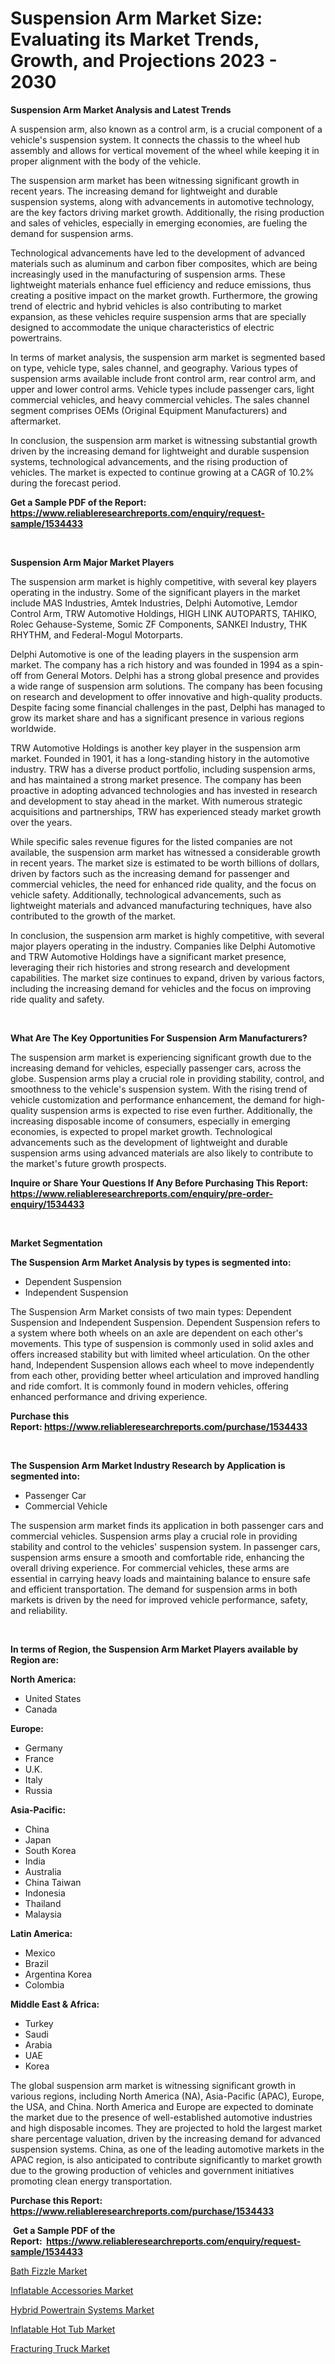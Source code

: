 <p><h1>Suspension Arm Market Size: Evaluating its Market Trends, Growth, and Projections 2023 - 2030</h1></p><p><strong>Suspension Arm Market Analysis and Latest Trends</strong></p>
<p><p>A suspension arm, also known as a control arm, is a crucial component of a vehicle's suspension system. It connects the chassis to the wheel hub assembly and allows for vertical movement of the wheel while keeping it in proper alignment with the body of the vehicle.</p><p>The suspension arm market has been witnessing significant growth in recent years. The increasing demand for lightweight and durable suspension systems, along with advancements in automotive technology, are the key factors driving market growth. Additionally, the rising production and sales of vehicles, especially in emerging economies, are fueling the demand for suspension arms.</p><p>Technological advancements have led to the development of advanced materials such as aluminum and carbon fiber composites, which are being increasingly used in the manufacturing of suspension arms. These lightweight materials enhance fuel efficiency and reduce emissions, thus creating a positive impact on the market growth. Furthermore, the growing trend of electric and hybrid vehicles is also contributing to market expansion, as these vehicles require suspension arms that are specially designed to accommodate the unique characteristics of electric powertrains.</p><p>In terms of market analysis, the suspension arm market is segmented based on type, vehicle type, sales channel, and geography. Various types of suspension arms available include front control arm, rear control arm, and upper and lower control arms. Vehicle types include passenger cars, light commercial vehicles, and heavy commercial vehicles. The sales channel segment comprises OEMs (Original Equipment Manufacturers) and aftermarket.</p><p>In conclusion, the suspension arm market is witnessing substantial growth driven by the increasing demand for lightweight and durable suspension systems, technological advancements, and the rising production of vehicles. The market is expected to continue growing at a CAGR of 10.2% during the forecast period.</p></p>
<p><strong>Get a Sample PDF of the Report:&nbsp; <a href="https://www.reliableresearchreports.com/enquiry/request-sample/1534433">https://www.reliableresearchreports.com/enquiry/request-sample/1534433</a></strong></p>
<p>&nbsp;</p>
<p><strong>Suspension Arm Major Market Players</strong></p>
<p><p>The suspension arm market is highly competitive, with several key players operating in the industry. Some of the significant players in the market include MAS Industries, Amtek Industries, Delphi Automotive, Lemdor Control Arm, TRW Automotive Holdings, HIGH LINK AUTOPARTS, TAHIKO, Rolec Gehause-Systeme, Somic ZF Components, SANKEI Industry, THK RHYTHM, and Federal-Mogul Motorparts.</p><p>Delphi Automotive is one of the leading players in the suspension arm market. The company has a rich history and was founded in 1994 as a spin-off from General Motors. Delphi has a strong global presence and provides a wide range of suspension arm solutions. The company has been focusing on research and development to offer innovative and high-quality products. Despite facing some financial challenges in the past, Delphi has managed to grow its market share and has a significant presence in various regions worldwide.</p><p>TRW Automotive Holdings is another key player in the suspension arm market. Founded in 1901, it has a long-standing history in the automotive industry. TRW has a diverse product portfolio, including suspension arms, and has maintained a strong market presence. The company has been proactive in adopting advanced technologies and has invested in research and development to stay ahead in the market. With numerous strategic acquisitions and partnerships, TRW has experienced steady market growth over the years.</p><p>While specific sales revenue figures for the listed companies are not available, the suspension arm market has witnessed a considerable growth in recent years. The market size is estimated to be worth billions of dollars, driven by factors such as the increasing demand for passenger and commercial vehicles, the need for enhanced ride quality, and the focus on vehicle safety. Additionally, technological advancements, such as lightweight materials and advanced manufacturing techniques, have also contributed to the growth of the market.</p><p>In conclusion, the suspension arm market is highly competitive, with several major players operating in the industry. Companies like Delphi Automotive and TRW Automotive Holdings have a significant market presence, leveraging their rich histories and strong research and development capabilities. The market size continues to expand, driven by various factors, including the increasing demand for vehicles and the focus on improving ride quality and safety.</p></p>
<p>&nbsp;</p>
<p><strong>What Are The Key Opportunities For Suspension Arm Manufacturers?</strong></p>
<p><p>The suspension arm market is experiencing significant growth due to the increasing demand for vehicles, especially passenger cars, across the globe. Suspension arms play a crucial role in providing stability, control, and smoothness to the vehicle's suspension system. With the rising trend of vehicle customization and performance enhancement, the demand for high-quality suspension arms is expected to rise even further. Additionally, the increasing disposable income of consumers, especially in emerging economies, is expected to propel market growth. Technological advancements such as the development of lightweight and durable suspension arms using advanced materials are also likely to contribute to the market's future growth prospects.</p></p>
<p><strong>Inquire or Share Your Questions If Any Before Purchasing This Report: <a href="https://www.reliableresearchreports.com/enquiry/pre-order-enquiry/1534433">https://www.reliableresearchreports.com/enquiry/pre-order-enquiry/1534433</a></strong></p>
<p>&nbsp;</p>
<p><strong>Market Segmentation</strong></p>
<p><strong>The Suspension Arm Market Analysis by types is segmented into:</strong></p>
<p><ul><li>Dependent Suspension</li><li>Independent Suspension</li></ul></p>
<p><p>The Suspension Arm Market consists of two main types: Dependent Suspension and Independent Suspension. Dependent Suspension refers to a system where both wheels on an axle are dependent on each other's movements. This type of suspension is commonly used in solid axles and offers increased stability but with limited wheel articulation. On the other hand, Independent Suspension allows each wheel to move independently from each other, providing better wheel articulation and improved handling and ride comfort. It is commonly found in modern vehicles, offering enhanced performance and driving experience.</p></p>
<p><strong>Purchase this Report:&nbsp;<a href="https://www.reliableresearchreports.com/purchase/1534433">https://www.reliableresearchreports.com/purchase/1534433</a></strong></p>
<p>&nbsp;</p>
<p><strong>The Suspension Arm Market Industry Research by Application is segmented into:</strong></p>
<p><ul><li>Passenger Car</li><li>Commercial Vehicle</li></ul></p>
<p><p>The suspension arm market finds its application in both passenger cars and commercial vehicles. Suspension arms play a crucial role in providing stability and control to the vehicles' suspension system. In passenger cars, suspension arms ensure a smooth and comfortable ride, enhancing the overall driving experience. For commercial vehicles, these arms are essential in carrying heavy loads and maintaining balance to ensure safe and efficient transportation. The demand for suspension arms in both markets is driven by the need for improved vehicle performance, safety, and reliability.</p></p>
<p>&nbsp;</p>
<p><strong>In terms of Region, the Suspension Arm Market Players available by Region are:</strong></p>
<p>
    <p> <strong> North America: </strong>
        <ul>
            <li>United States</li>
            <li>Canada</li>
        </ul>
        </p> 
    <p> <strong> Europe: </strong>
        <ul>
            <li>Germany</li>
            <li>France</li>
            <li>U.K.</li>
            <li>Italy</li>
            <li>Russia</li>
        </ul>
        </p> 
    <p> <strong> Asia-Pacific: </strong>
        <ul>
            <li>China</li>
            <li>Japan</li>
            <li>South Korea</li>
            <li>India</li>
            <li>Australia</li>
            <li>China Taiwan</li>
            <li>Indonesia</li>
            <li>Thailand</li>
            <li>Malaysia</li>
        </ul>
        </p> 
    <p> <strong> Latin America: </strong>
        <ul>
            <li>Mexico</li>
            <li>Brazil</li>
            <li>Argentina Korea</li>
            <li>Colombia</li>
        </ul>
        </p> 
    <p> <strong> Middle East & Africa: </strong>
        <ul>
            <li>Turkey</li>
            <li>Saudi</li>
            <li>Arabia</li>
            <li>UAE</li>
            <li>Korea</li>
        </ul>
    </p>
    </p>
<p><p>The global suspension arm market is witnessing significant growth in various regions, including North America (NA), Asia-Pacific (APAC), Europe, the USA, and China. North America and Europe are expected to dominate the market due to the presence of well-established automotive industries and high disposable incomes. They are projected to hold the largest market share percentage valuation, driven by the increasing demand for advanced suspension systems. China, as one of the leading automotive markets in the APAC region, is also anticipated to contribute significantly to market growth due to the growing production of vehicles and government initiatives promoting clean energy transportation.</p></p>
<p><strong>Purchase this Report: <a href="https://www.reliableresearchreports.com/purchase/1534433">https://www.reliableresearchreports.com/purchase/1534433</a></strong></p>
<p>&nbsp;<strong>Get a Sample PDF of the Report:&nbsp;&nbsp;<a href="https://www.reliableresearchreports.com/enquiry/request-sample/1534433">https://www.reliableresearchreports.com/enquiry/request-sample/1534433</a></strong></p>
<p><strong></strong></p>
<p><p><a href="https://medium.com/@josephweaver29/bath-fizzle-market-insight-market-trends-growth-forecasted-from-2023-to-2030-5ef415c473ff">Bath Fizzle Market</a></p><p><a href="https://medium.com/@vincentalvarez1980/inflatable-accessories-market-size-and-market-trends-complete-industry-overview-2023-to-2030-f6c9b1d8a29d">Inflatable Accessories Market</a></p><p><a href="https://github.com/YashRP12/Market-Research-Report-List-1/blob/main/hybrid-powertrain-systems-market.md">Hybrid Powertrain Systems Market</a></p><p><a href="https://medium.com/@amandagarza17/inflatable-hot-tub-market-analysis-its-cagr-market-segmentation-and-global-industry-overview-6a02db73bf13">Inflatable Hot Tub Market</a></p><p><a href="https://github.com/Chiragrp24/Market-Research-Report-List-1/blob/main/fracturing-truck-market.md">Fracturing Truck Market</a></p></p>